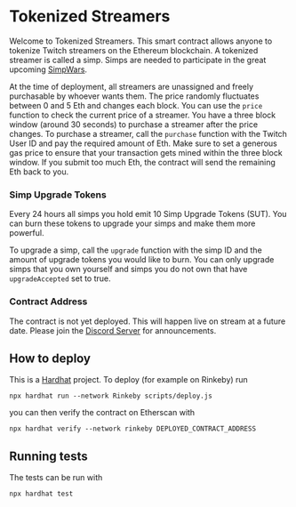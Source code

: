 # Tokenized Streamers

Welcome to Tokenized Streamers. This smart contract allows anyone to tokenize Twitch streamers on the Ethereum blockchain. A tokenized streamer is called a simp. Simps are needed to participate in the great upcoming [SimpWars](https://github.com/buhrmi/simpwars).

At the time of deployment, all streamers are unassigned and freely purchasable by whoever wants them. The price randomly fluctuates between 0 and 5 Eth and changes each block. You can use the `price` function to check the current price of a streamer. You have a three block window (around 30 seconds) to purchase a streamer after the price changes. To purchase a streamer, call the `purchase` function with the Twitch User ID and pay the required amount of Eth. Make sure to set a generous gas price to ensure that your transaction gets mined within the three block window. If you submit too much Eth, the contract will send the remaining Eth back to you.

### Simp Upgrade Tokens

Every 24 hours all simps you hold emit 10 Simp Upgrade Tokens (SUT). You can burn these tokens to upgrade your simps and make them more powerful.

To upgrade a simp, call the `upgrade` function with the simp ID and the amount of upgrade tokens you would like to burn. You can only upgrade simps that you own yourself and simps you do not own that have `upgradeAccepted` set to true.

### Contract Address

The contract is not yet deployed. This will happen live on stream at a future date. Please join the [Discord Server](https://discord.gg/VH2haTs) for announcements.

## How to deploy

This is a [Hardhat](https://hardhat.org) project. To deploy (for example on Rinkeby) run 

```
npx hardhat run --network Rinkeby scripts/deploy.js
```

you can then verify the contract on Etherscan with

```
npx hardhat verify --network rinkeby DEPLOYED_CONTRACT_ADDRESS
```

## Running tests

The tests can be run with 

```
npx hardhat test
```
